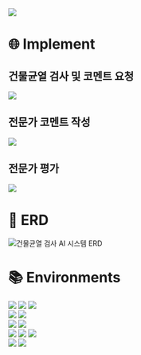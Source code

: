 <img src="https://capsule-render.vercel.app/api?type=waving&height=250&color=gradient&text=건물균열%20검사%20AI%20시스템&fontAlignY=40" />

# 🌐 Implement
<div align=left>

  ## 건물균열 검사 및 코멘트 요청
  <img src="https://github.com/user-attachments/assets/7ca886f0-a1dc-495a-843b-6ef2fb4304dd">
  <br>

  ## 전문가 코멘트 작성
  <img src="https://github.com/user-attachments/assets/dd81a3de-dc42-45d7-ac3d-ab1d171d0a17">
  <br>

  ## 전문가 평가
  <img src="https://github.com/user-attachments/assets/50b3d68b-30af-437f-8b0c-3c0b1e7175b3">
</div>

# 🔷 ERD
![건물균열 검사 AI 시스템 ERD](https://github.com/user-attachments/assets/8ef433ec-32eb-49cc-ae3f-f0fd1cf31f7a)

# 📚 Environments  
<div align=left>  
  <img src="https://img.shields.io/badge/html5-E34F26?style=for-the-badge&logo=html5&logoColor=white"> 
  <img src="https://img.shields.io/badge/css-1572B6?style=for-the-badge&logo=css3&logoColor=white"> 
  <img src="https://img.shields.io/badge/javascript-F7DF1E?style=for-the-badge&logo=javascript&logoColor=black"> 
  <br>

  <img src="https://img.shields.io/badge/python-3776AB?style=for-the-badge&logo=python&logoColor=white">   
  <img src="https://img.shields.io/badge/mysql-4479A1?style=for-the-badge&logo=mysql&logoColor=white"> 
  <br>

  <img src="https://img.shields.io/badge/node.js-339933?style=for-the-badge&logo=Node.js&logoColor=white">
  <img src="https://img.shields.io/badge/express-000000?style=for-the-badge&logo=express&logoColor=white">
  <br>

  <img src="https://img.shields.io/badge/linux-FCC624?style=for-the-badge&logo=linux&logoColor=black"> 
  <img src="https://img.shields.io/badge/amazonaws-232F3E?style=for-the-badge&logo=amazonaws&logoColor=white"> 
  <img src="https://img.shields.io/badge/apache tomcat-F8DC75?style=for-the-badge&logo=apachetomcat&logoColor=black">
  <br>
  
  <img src="https://img.shields.io/badge/github-181717?style=for-the-badge&logo=github&logoColor=white">
  <img src="https://img.shields.io/badge/git-F05032?style=for-the-badge&logo=git&logoColor=white">  
  <br>
</div>

